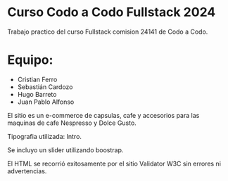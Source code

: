 # Curso Codo a Codo Fullstack 2024
Trabajo practico del curso Fullstack comision 24141 de Codo a Codo.

# Equipo:

- Cristian Ferro
- Sebastián Cardozo
- Hugo Barreto
- Juan Pablo Alfonso

El sitio es un e-commerce de capsulas, cafe y accesorios para las maquinas de cafe Nespresso y Dolce Gusto.

Tipografia utilizada: Intro.

Se incluyo un slider utilizando boostrap.

El HTML se recorrió exitosamente por el sitio Validator W3C sin errores ni advertencias.
